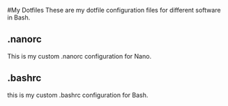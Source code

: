 #My Dotfiles
These are my dotfile configuration files for different software in Bash.
## .nanorc
This is my custom .nanorc configuration for Nano.
## .bashrc
this is my custom .bashrc configuration for Bash.
